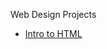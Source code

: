 Web Design Projects

<ul>
    <li><a href="Intro_html/index.html" target="_blank">Intro to
    HTML</a></li>
</ul>